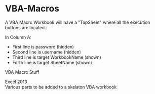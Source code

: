 # VBA-Macros

A VBA Macro Workbook will have a "TopSheet" where all the execution buttons are located.

In Column A:
- First line is password (hidden)
- Second line is username (hidden)
- Third line is target WorkbookName (shown)
- Forth line is target SheetName (shown)

VBA Macro Stuff

Excel 2013  
Various parts to be added to a skelaton VBA workbook
